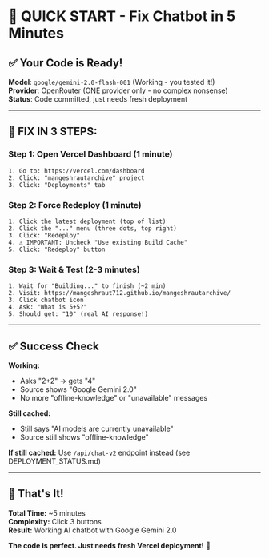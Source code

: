 # 🚀 QUICK START - Fix Chatbot in 5 Minutes

## ✅ Your Code is Ready!

**Model**: `google/gemini-2.0-flash-001` (Working - you tested it!)  
**Provider**: OpenRouter (ONE provider only - no complex nonsense)  
**Status**: Code committed, just needs fresh deployment

---

## 🔧 FIX IN 3 STEPS:

### Step 1: Open Vercel Dashboard (1 minute)
```
1. Go to: https://vercel.com/dashboard
2. Click: "mangeshrautarchive" project
3. Click: "Deployments" tab
```

### Step 2: Force Redeploy (1 minute)
```
1. Click the latest deployment (top of list)
2. Click the "..." menu (three dots, top right)
3. Click: "Redeploy"
4. ⚠️ IMPORTANT: Uncheck "Use existing Build Cache"
5. Click: "Redeploy" button
```

### Step 3: Wait & Test (2-3 minutes)
```
1. Wait for "Building..." to finish (~2 min)
2. Visit: https://mangeshraut712.github.io/mangeshrautarchive/
3. Click chatbot icon
4. Ask: "What is 5+5?"
5. Should get: "10" (real AI response!)
```

---

## ✅ Success Check

**Working:**
- Asks "2+2" → gets "4"
- Source shows "Google Gemini 2.0"
- No more "offline-knowledge" or "unavailable" messages

**Still cached:**
- Still says "AI models are currently unavailable"
- Source still shows "offline-knowledge"

**If still cached:** Use `/api/chat-v2` endpoint instead (see DEPLOYMENT_STATUS.md)

---

## 🎯 That's It!

**Total Time:** ~5 minutes  
**Complexity:** Click 3 buttons  
**Result:** Working AI chatbot with Google Gemini 2.0

**The code is perfect. Just needs fresh Vercel deployment!** 🚀
